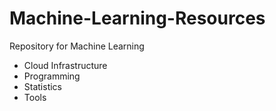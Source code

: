 # Machine-Learning-Resources
Repository for Machine Learning 
- Cloud Infrastructure
- Programming
- Statistics 
- Tools 
